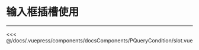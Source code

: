 # 输入框插槽使用

---

<common-code-format>
  <docsComponents-PQueryCondition-slot slot="source"></docsComponents-PQueryCondition-slot>

<<< @/docs/.vuepress/components/docsComponents/PQueryCondition/slot.vue
</common-code-format>
